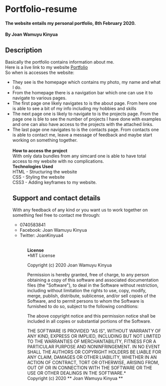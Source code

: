 # Portfolio-resume
#### The website entails my personal portfolio, 8th February 2020.
#### By **Joan Wamuyu Kinyua**
## Description
Basically the portfolio contains information about me.
<br>
Here is a live link to my website <a href="">Portfolio</a>
<br>
So when is accesses the website:
<ul>
<li>They see is the homepage which contains my photo, my name and what I do.</li>
<li>From the homepage there is a navigation bar which one can use it to navigate to various pages.</li>
<li>The first page one likely navigates to is the about page. From here one is able to see a bit of my info including my hobbies and skills</li>
<li>The next page one is likely to navigate to is the projects page. From the page one is ble to see the number of projects I have done with examples and one can also have access to the projects with the attached links.</li>
<li>The last page one navigates to is the contacts page. From contacts one is able to contact me, leave a message of feedback and maybe start working on something together.</li>
<br>
<b>How to access the project</b>
<br>
With only data bundles from any simcard one is able to have total access to my website with no complications.
<br>
<b>Technologies Used</b>
<br>
HTML - Structuring the website <br>
CSS - Styling the website<br>
CSS3 - Adding keyframes to my website.

## Support and contact details
With any feedback of any kind or you want us to work together on something feel free to contact me through:
<ul>
<li>0740583841</li>
<li>Facebook: Joan Wamuyu Kinyua</li>
<li>Twitter: JoanKinyua4</li>
<ul>
<br>
<b>License</b>
<br>
*MIT License

Copyright (c) 2020 Joan Wamuyu Kinyua

Permission is hereby granted, free of charge, to any person obtaining a copy
of this software and associated documentation files (the "Software"), to deal
in the Software without restriction, including without limitation the rights
to use, copy, modify, merge, publish, distribute, sublicense, and/or sell
copies of the Software, and to permit persons to whom the Software is
furnished to do so, subject to the following conditions:

The above copyright notice and this permission notice shall be included in all
copies or substantial portions of the Software.

THE SOFTWARE IS PROVIDED "AS IS", WITHOUT WARRANTY OF ANY KIND, EXPRESS OR
IMPLIED, INCLUDING BUT NOT LIMITED TO THE WARRANTIES OF MERCHANTABILITY,
FITNESS FOR A PARTICULAR PURPOSE AND NONINFRINGEMENT. IN NO EVENT SHALL THE
AUTHORS OR COPYRIGHT HOLDERS BE LIABLE FOR ANY CLAIM, DAMAGES OR OTHER
LIABILITY, WHETHER IN AN ACTION OF CONTRACT, TORT OR OTHERWISE, ARISING FROM,
OUT OF OR IN CONNECTION WITH THE SOFTWARE OR THE USE OR OTHER DEALINGS IN THE
SOFTWARE.*
<br>
Copyright (c) 2020 ** Joan Wamuyu Kinyua **
